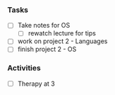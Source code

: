 ### Tasks

- [ ] Take notes for OS 
	- [ ] rewatch lecture for tips
- [ ] work on project 2 - Languages 
- [ ] finish project 2 - OS 

### Activities 

- [ ] Therapy at 3 